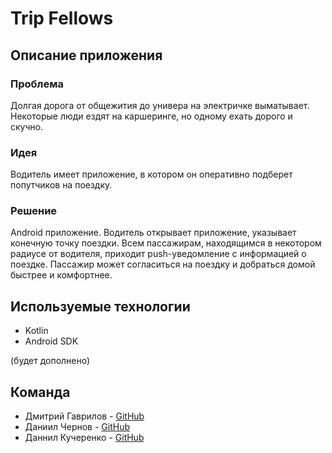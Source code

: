 # Trip Fellows
## Описание приложения
### Проблема
Долгая дорога от общежития до универа на электричке выматывает. Некоторые люди ездят на каршеринге, но одному ехать дорого и скучно. 

### Идея
Водитель имеет приложение, в котором он оперативно подберет попутчиков на поездку.

### Решение
Android приложение. Водитель открывает приложение, указывает конечную точку поездки.
Всем пассажирам, находящимся в некотором радиусе от водителя, приходит push-уведомление с информацией о поездке.
Пассажир может согласиться на поездку и добраться домой быстрее и комфортнее.

## Используемые технологии
* Kotlin
* Android SDK

(будет дополнено)

## Команда
* Дмитрий Гаврилов - [GitHub](https://github.com/lo0ken)
* Даниил Чернов - [GitHub](https://github.com/Lackier)
* Даннил Кучеренко - [GitHub](https://github.com/Danil-dn)
